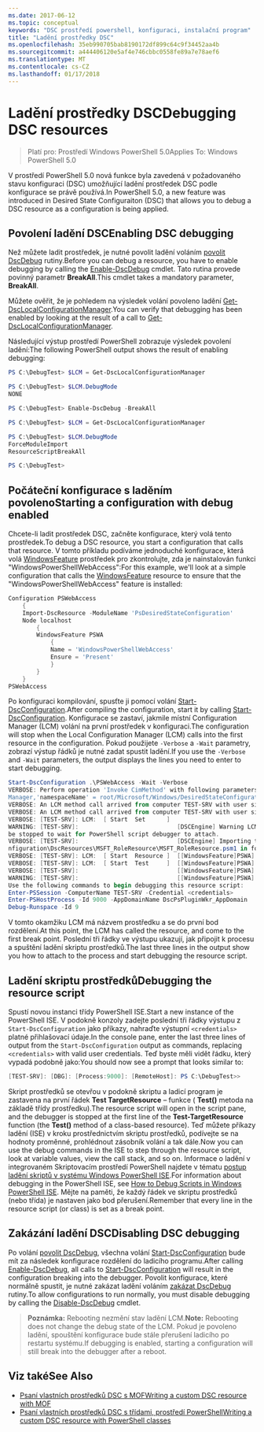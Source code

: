 ```yaml
---
ms.date: 2017-06-12
ms.topic: conceptual
keywords: "DSC prostředí powershell, konfiguraci, instalační program"
title: "Ladění prostředky DSC"
ms.openlocfilehash: 35eb990705bab8190172df899c64c9f34452aa4b
ms.sourcegitcommit: a444406120e5af4e746cbbc0558fe89a7e78aef6
ms.translationtype: MT
ms.contentlocale: cs-CZ
ms.lasthandoff: 01/17/2018
---
```

# <a name="debugging-dsc-resources"></a><span data-ttu-id="0dae1-103">Ladění prostředky DSC</span><span class="sxs-lookup"><span data-stu-id="0dae1-103">Debugging DSC resources</span></span>

> <span data-ttu-id="0dae1-104">Platí pro: Prostředí Windows PowerShell 5.0</span><span class="sxs-lookup"><span data-stu-id="0dae1-104">Applies To: Windows PowerShell 5.0</span></span>

<span data-ttu-id="0dae1-105">V prostředí PowerShell 5.0 nová funkce byla zavedená v požadovaného stavu konfiguraci (DSC) umožňující ladění prostředek DSC podle konfigurace se právě používá.</span><span class="sxs-lookup"><span data-stu-id="0dae1-105">In PowerShell 5.0, a new feature was introduced in Desired State Configuraiton (DSC) that allows you to debug a DSC resource as a configuration is being applied.</span></span>

## <a name="enabling-dsc-debugging"></a><span data-ttu-id="0dae1-106">Povolení ladění DSC</span><span class="sxs-lookup"><span data-stu-id="0dae1-106">Enabling DSC debugging</span></span>
<span data-ttu-id="0dae1-107">Než můžete ladit prostředek, je nutné povolit ladění voláním [povolit DscDebug](https://technet.microsoft.com/en-us/library/mt517870.aspx) rutiny.</span><span class="sxs-lookup"><span data-stu-id="0dae1-107">Before you can debug a resource, you have to enable debugging by calling the [Enable-DscDebug](https://technet.microsoft.com/en-us/library/mt517870.aspx) cmdlet.</span></span> <span data-ttu-id="0dae1-108">Tato rutina provede povinný parametr **BreakAll**.</span><span class="sxs-lookup"><span data-stu-id="0dae1-108">This cmdlet takes a mandatory parameter, **BreakAll**.</span></span> 

<span data-ttu-id="0dae1-109">Můžete ověřit, že je pohledem na výsledek volání povoleno ladění [Get-DscLocalConfigurationManager](https://technet.microsoft.com/en-us/library/dn407378.aspx).</span><span class="sxs-lookup"><span data-stu-id="0dae1-109">You can verify that debugging has been enabled by looking at the result of a call to [Get-DscLocalConfigurationManager](https://technet.microsoft.com/en-us/library/dn407378.aspx).</span></span>

<span data-ttu-id="0dae1-110">Následující výstup prostředí PowerShell zobrazuje výsledek povolení ladění:</span><span class="sxs-lookup"><span data-stu-id="0dae1-110">The following PowerShell output shows the result of enabling debugging:</span></span>


```powershell
PS C:\DebugTest> $LCM = Get-DscLocalConfigurationManager

PS C:\DebugTest> $LCM.DebugMode
NONE

PS C:\DebugTest> Enable-DscDebug -BreakAll

PS C:\DebugTest> $LCM = Get-DscLocalConfigurationManager

PS C:\DebugTest> $LCM.DebugMode
ForceModuleImport
ResourceScriptBreakAll

PS C:\DebugTest>
```


## <a name="starting-a-configuration-with-debug-enabled"></a><span data-ttu-id="0dae1-111">Počáteční konfigurace s laděním povoleno</span><span class="sxs-lookup"><span data-stu-id="0dae1-111">Starting a configuration with debug enabled</span></span>
<span data-ttu-id="0dae1-112">Chcete-li ladit prostředek DSC, začněte konfigurace, který volá tento prostředek.</span><span class="sxs-lookup"><span data-stu-id="0dae1-112">To debug a DSC resource, you start a configuration that calls that resource.</span></span> <span data-ttu-id="0dae1-113">V tomto příkladu podíváme jednoduché konfigurace, která volá [WindowsFeature](windowsfeatureResource.md) prostředek pro zkontrolujte, zda je nainstalován funkci "WindowsPowerShellWebAccess":</span><span class="sxs-lookup"><span data-stu-id="0dae1-113">For this example, we'll look at a simple configuration that calls the [WindowsFeature](windowsfeatureResource.md) resource to ensure that the "WindowsPowerShellWebAccess" feature is installed:</span></span>

```powershell
Configuration PSWebAccess
    {
    Import-DscResource -ModuleName 'PsDesiredStateConfiguration'
    Node localhost
        {
        WindowsFeature PSWA
            {
            Name = 'WindowsPowerShellWebAccess'
            Ensure = 'Present'
            }
        }
    }
PSWebAccess
```
<span data-ttu-id="0dae1-114">Po konfiguraci kompilování, spusťte ji pomocí volání [Start-DscConfiguration](https://technet.microsoft.com/en-us/library/dn521623.aspx).</span><span class="sxs-lookup"><span data-stu-id="0dae1-114">After compiling the configuration, start it by calling [Start-DscConfiguration](https://technet.microsoft.com/en-us/library/dn521623.aspx).</span></span> <span data-ttu-id="0dae1-115">Konfigurace se zastaví, jakmile místní Configuration Manager (LCM) volání na první prostředek v konfiguraci.</span><span class="sxs-lookup"><span data-stu-id="0dae1-115">The configuration will stop when the Local Configuration Manager (LCM) calls into the first resource in the configuration.</span></span> <span data-ttu-id="0dae1-116">Pokud použijete `-Verbose` a `-Wait` parametry, zobrazí výstup řádků je nutné zadat spustit ladění.</span><span class="sxs-lookup"><span data-stu-id="0dae1-116">If you use the `-Verbose` and `-Wait` parameters, the output displays the lines you need to enter to start debugging.</span></span>

```powershell
Start-DscConfiguration .\PSWebAccess -Wait -Verbose
VERBOSE: Perform operation 'Invoke CimMethod' with following parameters, ''methodName' = SendConfigurationApply,'className' = MSFT_DSCLocalConfiguration
Manager,'namespaceName' = root/Microsoft/Windows/DesiredStateConfiguration'.
VERBOSE: An LCM method call arrived from computer TEST-SRV with user sid S-1-5-21-2127521184-1604012920-1887927527-108583.
VERBOSE: An LCM method call arrived from computer TEST-SRV with user sid S-1-5-21-2127521184-1604012920-1887927527-108583.
VERBOSE: [TEST-SRV]: LCM:  [ Start  Set      ]
WARNING: [TEST-SRV]:                            [DSCEngine] Warning LCM is in Debug 'ResourceScriptBreakAll' mode.  Resource script processing will 
be stopped to wait for PowerShell script debugger to attach.
VERBOSE: [TEST-SRV]:                            [DSCEngine] Importing the module C:\WINDOWS\system32\WindowsPowerShell\v1.0\Modules\PSDesiredStateCo
nfiguration\DscResources\MSFT_RoleResource\MSFT_RoleResource.psm1 in force mode.
VERBOSE: [TEST-SRV]: LCM:  [ Start  Resource ]  [[WindowsFeature]PSWA]
VERBOSE: [TEST-SRV]: LCM:  [ Start  Test     ]  [[WindowsFeature]PSWA]
VERBOSE: [TEST-SRV]:                            [[WindowsFeature]PSWA] Importing the module MSFT_RoleResource in force mode.
WARNING: [TEST-SRV]:                            [[WindowsFeature]PSWA] Resource is waiting for PowerShell script debugger to attach. 
Use the following commands to begin debugging this resource script:
Enter-PSSession -ComputerName TEST-SRV -Credential <credentials>
Enter-PSHostProcess -Id 9000 -AppDomainName DscPsPluginWkr_AppDomain
Debug-Runspace -Id 9
```
<span data-ttu-id="0dae1-117">V tomto okamžiku LCM má názvem prostředku a se do první bod rozdělení.</span><span class="sxs-lookup"><span data-stu-id="0dae1-117">At this point, the LCM has called the resource, and come to the first break point.</span></span> <span data-ttu-id="0dae1-118">Poslední tři řádky ve výstupu ukazují, jak připojit k procesu a spuštění ladění skriptu prostředků.</span><span class="sxs-lookup"><span data-stu-id="0dae1-118">The last three lines in the output show you how to attach to the process and start debugging the resource script.</span></span>

## <a name="debugging-the-resource-script"></a><span data-ttu-id="0dae1-119">Ladění skriptu prostředků</span><span class="sxs-lookup"><span data-stu-id="0dae1-119">Debugging the resource script</span></span>

<span data-ttu-id="0dae1-120">Spustí novou instanci třídy PowerShell ISE.</span><span class="sxs-lookup"><span data-stu-id="0dae1-120">Start a new instance of the PowerShell ISE.</span></span> <span data-ttu-id="0dae1-121">V podokně konzoly zadejte poslední tři řádky výstupu z `Start-DscConfiguration` jako příkazy, nahraďte výstupní `<credentials>` platné přihlašovací údaje.</span><span class="sxs-lookup"><span data-stu-id="0dae1-121">In the console pane, enter the last three lines of output from the `Start-DscConfiguration` output as commands, replacing `<credentials>` with valid user credentials.</span></span> <span data-ttu-id="0dae1-122">Teď byste měli vidět řádku, který vypadá podobně jako:</span><span class="sxs-lookup"><span data-stu-id="0dae1-122">You should now see a prompt that looks similar to:</span></span>

```powershell
[TEST-SRV]: [DBG]: [Process:9000]: [RemoteHost]: PS C:\DebugTest>>
```

<span data-ttu-id="0dae1-123">Skript prostředků se otevřou v podokně skriptu a ladicí program je zastavena na první řádek **Test TargetResource** – funkce ( **Test()** metoda na základě třídy prostředku).</span><span class="sxs-lookup"><span data-stu-id="0dae1-123">The resource script will open in the script pane, and the debugger is stopped at the first line of the **Test-TargetResource** function (the **Test()** method of a class-based resource).</span></span>
<span data-ttu-id="0dae1-124">Teď můžete příkazy ladění (ISE) v kroku prostřednictvím skriptu prostředků, podívejte se na hodnoty proměnné, prohlédnout zásobník volání a tak dále.</span><span class="sxs-lookup"><span data-stu-id="0dae1-124">Now you can use the debug commands in the ISE to step through the resource script, look at variable values, view the call stack, and so on.</span></span> <span data-ttu-id="0dae1-125">Informace o ladění v integrovaném Skriptovacím prostředí PowerShell najdete v tématu [postup ladění skriptů v systému Windows PowerShell ISE](https://technet.microsoft.com/en-us/library/dd819480.aspx).</span><span class="sxs-lookup"><span data-stu-id="0dae1-125">For information about debugging in the PowerShell ISE, see [How to Debug Scripts in Windows PowerShell ISE](https://technet.microsoft.com/en-us/library/dd819480.aspx).</span></span> <span data-ttu-id="0dae1-126">Mějte na paměti, že každý řádek ve skriptu prostředků (nebo třída) je nastaven jako bod přerušení.</span><span class="sxs-lookup"><span data-stu-id="0dae1-126">Remember that every line in the resource script (or class) is set as a break point.</span></span>

## <a name="disabling-dsc-debugging"></a><span data-ttu-id="0dae1-127">Zakázání ladění DSC</span><span class="sxs-lookup"><span data-stu-id="0dae1-127">Disabling DSC debugging</span></span>

<span data-ttu-id="0dae1-128">Po volání [povolit DscDebug](https://technet.microsoft.com/en-us/library/mt517870.aspx), všechna volání [Start-DscConfiguration](https://technet.microsoft.com/en-us/library/dn521623.aspx) bude mít za následek konfigurace rozdělení do ladicího programu.</span><span class="sxs-lookup"><span data-stu-id="0dae1-128">After calling [Enable-DscDebug](https://technet.microsoft.com/en-us/library/mt517870.aspx), all calls to [Start-DscConfiguration](https://technet.microsoft.com/en-us/library/dn521623.aspx) will result in the configuration breaking into the debugger.</span></span> <span data-ttu-id="0dae1-129">Povolit konfigurace, které normálně spustit, je nutné zakázat ladění voláním [zakázat DscDebug](https://technet.microsoft.com/en-us/library/mt517872.aspx) rutiny.</span><span class="sxs-lookup"><span data-stu-id="0dae1-129">To allow configurations to run normally, you must disable debugging by calling the [Disable-DscDebug](https://technet.microsoft.com/en-us/library/mt517872.aspx) cmdlet.</span></span>

><span data-ttu-id="0dae1-130">**Poznámka:** Rebooting nezmění stav ladění LCM.</span><span class="sxs-lookup"><span data-stu-id="0dae1-130">**Note:** Rebooting does not change the debug state of the LCM.</span></span> <span data-ttu-id="0dae1-131">Pokud je povoleno ladění, spouštění konfigurace bude stále přerušení ladicího po restartu systému.</span><span class="sxs-lookup"><span data-stu-id="0dae1-131">If debugging is enabled, starting a configuration will still break into the debugger after a reboot.</span></span>


## <a name="see-also"></a><span data-ttu-id="0dae1-132">Viz také</span><span class="sxs-lookup"><span data-stu-id="0dae1-132">See Also</span></span>
- [<span data-ttu-id="0dae1-133">Psaní vlastních prostředků DSC s MOF</span><span class="sxs-lookup"><span data-stu-id="0dae1-133">Writing a custom DSC resource with MOF</span></span>](authoringResourceMOF.md) 
- [<span data-ttu-id="0dae1-134">Psaní vlastních prostředků DSC s třídami, prostředí PowerShell</span><span class="sxs-lookup"><span data-stu-id="0dae1-134">Writing a custom DSC resource with PowerShell classes</span></span>](authoringResourceClass.md)

